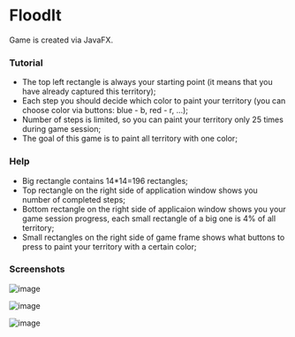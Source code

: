 # FloodIt
Game is created via JavaFX.

### Tutorial
* The top left rectangle is always your starting point (it means that you have already captured this territory);
* Each step you should decide which color to paint your territory (you can choose color via buttons: blue - b, red - r, ...);
* Number of steps is limited, so you can paint your territory only 25 times during game session;
* The goal of this game is to paint all territory with one color;

### Help
* Big rectangle contains 14*14=196 rectangles;
* Top rectangle on the right side of application window shows you number of completed steps;
* Bottom rectangle on the right side of applicaion window shows you your game session progress, each small rectangle of a big one is 4% of all territory;
* Small rectangles on the right side of game frame shows what buttons to press to paint your territory with a certain color;

### Screenshots
![image](https://user-images.githubusercontent.com/108462106/181553372-feb95dad-15cd-40d5-9a77-941aef951d18.png)

![image](https://user-images.githubusercontent.com/108462106/181554495-91dd3c7c-ff24-4288-85f6-06a34c1e1c63.png)

![image](https://user-images.githubusercontent.com/108462106/181555851-ee7f88a1-df10-4a5d-b50d-e4b2cdb3d643.png)

